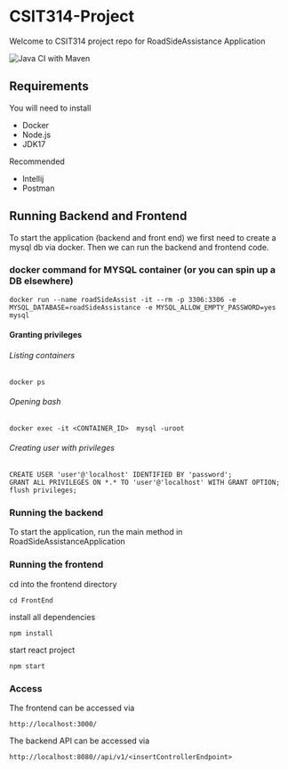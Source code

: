# CSIT314-Project

Welcome to CSIT314 project repo for RoadSideAssistance Application

![Java CI with Maven](https://github.com/ZHIFA-CHIU/CSIT314-Project/actions/workflows/maven.yml/badge.svg)

## Requirements
You will need to install
- Docker
- Node.js
- JDK17

Recommended
- Intellij
- Postman

## Running Backend and Frontend

To start the application (backend and front end) we first need to create a mysql db via docker. Then we can run the
backend and frontend code.


### docker command for MYSQL container (or you can spin up a DB elsewhere)
```
docker run --name roadSideAssist -it --rm -p 3306:3306 -e MYSQL_DATABASE=roadSideAssistance -e MYSQL_ALLOW_EMPTY_PASSWORD=yes mysql
```
#### Granting privileges

###### Listing containers
```
docker ps
```
###### Opening bash
```
docker exec -it <CONTAINER_ID>  mysql -uroot
```
###### Creating user with privileges
```
CREATE USER 'user'@'localhost' IDENTIFIED BY 'password';  
GRANT ALL PRIVILEGES ON *.* TO 'user'@'localhost' WITH GRANT OPTION;  
flush privileges;  
```
### Running the backend
To start the application, run the main method in RoadSideAssistanceApplication

### Running the frontend
cd into the frontend directory  
```
cd FrontEnd
```
install all dependencies  
```
npm install  
```
start react project
```
npm start
```

### Access
The frontend can be accessed via
```
http://localhost:3000/
```
The backend API can be accessed via
```
http://localhost:8080//api/v1/<insertControllerEndpoint>
```

